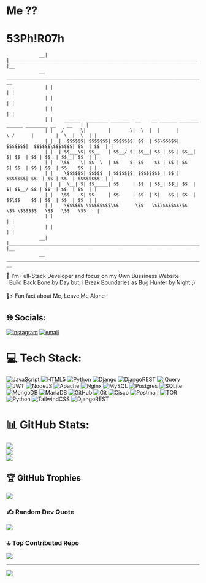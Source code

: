 # Me ??
<h1>53Ph!R07h</h1>
<p>
  
				__| |___________________________________________________________________________________| |__
				__   ___________________________________________________________________________________   __
				  | |                                                                                   | |  
				  | |                                                                                   | |  
				  | |                                                                                   | |  
				  | |    ______  ________ _______  __    __ ______ _______   ______ ________ __    __   | |  
				  | |   /      \|        |       \|  \  |  |      |       \ /      |        |  \  |  \  | |  
				  | |  |  $$$$$$| $$$$$$$| $$$$$$$| $$  | $$\$$$$$| $$$$$$$|  $$$$$$\$$$$$$$| $$  | $$  | |  
				  | |  | $$___\$| $$__   | $$__/ $| $$__| $$ | $$ | $$__| $| $$  | $$ | $$  | $$__| $$  | |  
				  | |   \$$    \| $$  \  | $$    $| $$    $$ | $$ | $$    $| $$  | $$ | $$  | $$    $$  | |  
				  | |   _\$$$$$$| $$$$$  | $$$$$$$| $$$$$$$$ | $$ | $$$$$$$| $$  | $$ | $$  | $$$$$$$$  | |  
				  | |  |  \__| $| $$_____| $$     | $$  | $$_| $$_| $$  | $| $$__/ $$ | $$  | $$  | $$  | |  
				  | |   \$$    $| $$     | $$     | $$  | $|   $$ | $$  | $$\$$    $$ | $$  | $$  | $$  | |  
				  | |    \$$$$$$ \$$$$$$$$\$$      \$$   \$$\$$$$$$\$$   \$$ \$$$$$$   \$$   \$$   \$$  | |  
				  | |                                                                                   | |  
				  | |                                                                                   | |  
				__| |___________________________________________________________________________________| |__
				__   ___________________________________________________________________________________   __
  
</p>

🔭 I’m Full-Stack Developer and focus on my Own Bussiness Website<br>i Build Back Bone by Day but, i Break Boundaries as Bug Hunter by Night ;) <br><br>💬⚡ Fun fact about Me, Leave Me Alone !


## 🌐 Socials:
[![Instagram](https://img.shields.io/badge/Instagram-%23E4405F.svg?logo=Instagram&logoColor=white)](https://instagram.com/53Ph1R07h) [![email](https://img.shields.io/badge/Email-D14836?logo=gmail&logoColor=white)](mailto:aiwassys00@gmail.com) 

# 💻 Tech Stack:
![JavaScript](https://img.shields.io/badge/javascript-%23323330.svg?style=for-the-badge&logo=javascript&logoColor=%23F7DF1E) ![HTML5](https://img.shields.io/badge/html5-%23E34F26.svg?style=for-the-badge&logo=html5&logoColor=white) ![Python](https://img.shields.io/badge/python-3670A0?style=for-the-badge&logo=python&logoColor=ffdd54) ![Django](https://img.shields.io/badge/django-%23092E20.svg?style=for-the-badge&logo=django&logoColor=white) ![DjangoREST](https://img.shields.io/badge/DJANGO-REST-ff1709?style=for-the-badge&logo=django&logoColor=white&color=ff1709&labelColor=gray) ![jQuery](https://img.shields.io/badge/jquery-%230769AD.svg?style=for-the-badge&logo=jquery&logoColor=white) ![JWT](https://img.shields.io/badge/JWT-black?style=for-the-badge&logo=JSON%20web%20tokens) ![NodeJS](https://img.shields.io/badge/node.js-6DA55F?style=for-the-badge&logo=node.js&logoColor=white) ![Apache](https://img.shields.io/badge/apache-%23D42029.svg?style=for-the-badge&logo=apache&logoColor=white) ![Nginx](https://img.shields.io/badge/nginx-%23009639.svg?style=for-the-badge&logo=nginx&logoColor=white) ![MySQL](https://img.shields.io/badge/mysql-4479A1.svg?style=for-the-badge&logo=mysql&logoColor=white) ![Postgres](https://img.shields.io/badge/postgres-%23316192.svg?style=for-the-badge&logo=postgresql&logoColor=white) ![SQLite](https://img.shields.io/badge/sqlite-%2307405e.svg?style=for-the-badge&logo=sqlite&logoColor=white) ![MongoDB](https://img.shields.io/badge/MongoDB-%234ea94b.svg?style=for-the-badge&logo=mongodb&logoColor=white) ![MariaDB](https://img.shields.io/badge/MariaDB-003545?style=for-the-badge&logo=mariadb&logoColor=white) ![GitHub](https://img.shields.io/badge/github-%23121011.svg?style=for-the-badge&logo=github&logoColor=white) ![Git](https://img.shields.io/badge/git-%23F05033.svg?style=for-the-badge&logo=git&logoColor=white) ![Cisco](https://img.shields.io/badge/cisco-%23049fd9.svg?style=for-the-badge&logo=cisco&logoColor=black) ![Postman](https://img.shields.io/badge/Postman-FF6C37?style=for-the-badge&logo=postman&logoColor=white) ![TOR](https://img.shields.io/badge/tor-%237E4798.svg?style=for-the-badge&logo=tor-project&logoColor=white) ![Python](https://img.shields.io/badge/python-3670A0?style=for-the-badge&logo=python&logoColor=ffdd54) ![TailwindCSS](https://img.shields.io/badge/tailwindcss-%2338B2AC.svg?style=for-the-badge&logo=tailwind-css&logoColor=white) ![DjangoREST](https://img.shields.io/badge/DJANGO-REST-ff1709?style=for-the-badge&logo=django&logoColor=white&color=ff1709&labelColor=gray)
# 📊 GitHub Stats:
![](https://github-readme-stats.vercel.app/api?username=53Ph1R07h&theme=dark&hide_border=false&include_all_commits=true&count_private=true)<br/>
![](https://nirzak-streak-stats.vercel.app/?user=53Ph1R07h&theme=dark&hide_border=false)<br/>
![](https://github-readme-stats.vercel.app/api/top-langs/?username=53Ph1R07h&theme=dark&hide_border=false&include_all_commits=true&count_private=true&layout=compact)

## 🏆 GitHub Trophies
![](https://github-profile-trophy.vercel.app/?username=53Ph1R07h&theme=neon&no-frame=false&no-bg=false&margin-w=4)

### ✍️ Random Dev Quote
![](https://quotes-github-readme.vercel.app/api?type=vetical&theme=dark)

### 🔝 Top Contributed Repo
![](https://github-contributor-stats.vercel.app/api?username=53Ph1R07h&limit=5&theme=neon&combine_all_yearly_contributions=true)

---
[![](https://visitcount.itsvg.in/api?id=53Ph1R07h&icon=6&color=0)](https://visitcount.itsvg.in)

<!-- Proudly created with GPRM ( https://gprm.itsvg.in ) -->

